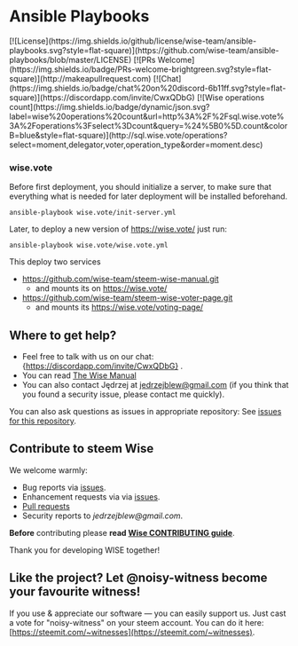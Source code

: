 # Ansible Playbooks

<!--§ data.config.badges.map(badge => badge(data, d)).join(" ") §-->[![License](https://img.shields.io/github/license/wise-team/ansible-playbooks.svg?style=flat-square)](https://github.com/wise-team/ansible-playbooks/blob/master/LICENSE) [![PRs Welcome](https://img.shields.io/badge/PRs-welcome-brightgreen.svg?style=flat-square)](http://makeapullrequest.com) [![Chat](https://img.shields.io/badge/chat%20on%20discord-6b11ff.svg?style=flat-square)](https://discordapp.com/invite/CwxQDbG) [![Wise operations count](https://img.shields.io/badge/dynamic/json.svg?label=wise%20operations%20count&url=http%3A%2F%2Fsql.wise.vote%3A%2Foperations%3Fselect%3Dcount&query=%24%5B0%5D.count&colorB=blue&style=flat-square)](http://sql.wise.vote/operations?select=moment,delegator,voter,operation_type&order=moment.desc)<!--§§.-->

### wise.vote

Before first deployment, you should initialize a server, to make sure that everything what is needed for later deployment will be installed beforehand.
    
    ansible-playbook wise.vote/init-server.yml

Later, to deploy a new version of https://wise.vote/ just run:

    ansible-playbook wise.vote/wise.vote.yml

This deploy two services

* https://github.com/wise-team/steem-wise-manual.git
  * and mounts its on https://wise.vote/
* https://github.com/wise-team/steem-wise-voter-page.git
  * and mounts its https://wise.vote/voting-page/


<!--§ data.config.generateHelpMd(data) §-->
## Where to get help?

- Feel free to talk with us on our chat: {https://discordapp.com/invite/CwxQDbG} .
- You can read [The Wise Manual]({https://wise.vote/introduction})
- You can also contact Jędrzej at jedrzejblew@gmail.com (if you think that you found a security issue, please contact me quickly).

You can also ask questions as issues in appropriate repository: See [issues for this repository](https://github.com/wise-team/ansible-playbooks/issues).

<!--§§.-->

<!--§ data.config.generateHelpUsMd(data) §-->
## Contribute to steem Wise

We welcome warmly:

- Bug reports via [issues](https://github.com/wise-team/ansible-playbooks).
- Enhancement requests via via [issues](https://github.com/wise-team/ansible-playbooks/issues).
- [Pull requests](https://github.com/wise-team/ansible-playbooks/pulls)
- Security reports to _jedrzejblew@gmail.com_.

**Before** contributing please **read [Wise CONTRIBUTING guide](https://github.com/wise-team/steem-wise-core/blob/master/CONTRIBUTING.md)**.

Thank you for developing WISE together!



## Like the project? Let @noisy-witness become your favourite witness!

If you use & appreciate our software — you can easily support us. Just cast a vote for "noisy-witness" on your steem account. You can do it here: [https://steemit.com/~witnesses](https://steemit.com/~witnesses).

<!--§§.-->

<!-- Prayer: Gloria Patri, et Filio, et Spiritui Sancto, sicut erat in principio et nunc et semper et in saecula saeculorum. Amen. In te, Domine, speravi: non confundar in aeternum. -->

